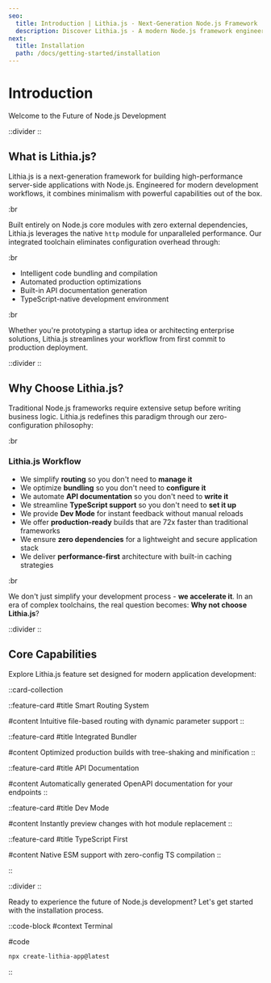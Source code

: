```yaml
---
seo:
  title: Introduction | Lithia.js - Next-Generation Node.js Framework
  description: Discover Lithia.js - A modern Node.js framework engineered for performance and developer efficiency. Start building production-ready applications in minutes.
next:
  title: Installation
  path: /docs/getting-started/installation
---
```


# Introduction

Welcome to the Future of Node.js Development

::divider
::

## What is Lithia.js?

Lithia.js is a next-generation framework for building high-performance server-side applications with Node.js. Engineered for modern development workflows, it combines minimalism with powerful capabilities out of the box.

:br

Built entirely on Node.js core modules with zero external dependencies, Lithia.js leverages the native `http` module for unparalleled performance. Our integrated toolchain eliminates configuration overhead through:

:br

- Intelligent code bundling and compilation
- Automated production optimizations
- Built-in API documentation generation
- TypeScript-native development environment

:br

Whether you're prototyping a startup idea or architecting enterprise solutions, Lithia.js streamlines your workflow from first commit to production deployment.

::divider
::

## Why Choose Lithia.js?

Traditional Node.js frameworks require extensive setup before writing business logic. Lithia.js redefines this paradigm through our zero-configuration philosophy:

:br

### Lithia.js Workflow

- We simplify **routing** so you don't need to **manage it**
- We optimize **bundling** so you don't need to **configure it**
- We automate **API documentation** so you don't need to **write it**
- We streamline **TypeScript support** so you don't need to **set it up**
- We provide **Dev Mode** for instant feedback without manual reloads
- We offer **production-ready** builds that are 72x faster than traditional frameworks
- We ensure **zero dependencies** for a lightweight and secure application stack
- We deliver **performance-first** architecture with built-in caching strategies

:br

We don't just simplify your development process - **we accelerate it**.
In an era of complex toolchains, the real question becomes: **Why not choose Lithia.js**?

::divider
::

## Core Capabilities

Explore Lithia.js feature set designed for modern application development:

::card-collection

::feature-card
#title
Smart Routing System

#content
Intuitive file-based routing with dynamic parameter support
::

::feature-card
#title
Integrated Bundler

#content
Optimized production builds with tree-shaking and minification
::

::feature-card
#title
API Documentation

#content
Automatically generated OpenAPI documentation for your endpoints
::

::feature-card
#title
Dev Mode

#content
Instantly preview changes with hot module replacement
::

::feature-card
#title
TypeScript First

#content
Native ESM support with zero-config TS compilation
::

::

::divider
::

Ready to experience the future of Node.js development? Let's get started with the installation process.

::code-block
#context
Terminal

#code

```bash
npx create-lithia-app@latest
```

::
